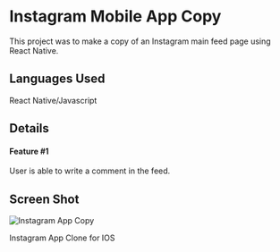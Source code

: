 # Instagram Mobile App Copy

This project was to make a copy of an Instagram main feed page using React Native.

## Languages Used

React Native/Javascript

## Details

#### Feature #1

User is able to write a comment in the feed.

## Screen Shot

![Instagram App Copy](https://miro.medium.com/max/492/1*TjhfwXCq5LXeoujVyCDOyg.png)

Instagram App Clone for IOS
